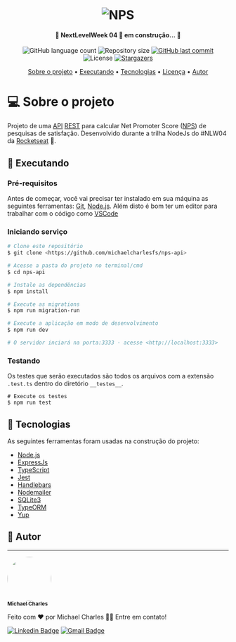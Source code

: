<h1 align="center">
    <img alt="NPS" title="#NPS" src="https://www.qualitin.com.br/wp-content/uploads/2016/01/nps_logo-2-1.jpg" />
</h1>

<h4 align="center"> 
	🚧 NextLevelWeek 04 🚀 em construção... 🚧
</h4>

<p align="center">
  <img alt="GitHub language count" src="https://img.shields.io/github/languages/count/tgmarinho/nlw1?color=%2304D361">

  <img alt="Repository size" src="https://img.shields.io/github/repo-size/tgmarinho/nlw1">	
  
  <a href="https://github.com/michaelcharlesfs/nlw1/commits/master">
    <img alt="GitHub last commit" src="https://img.shields.io/github/last-commit/michaelcharlesfs/nps-api">
  </a>

  <img alt="License" src="https://img.shields.io/badge/license-MIT-brightgreen">
   <a href="https://github.com/michaelcharlesfs/nps-api/stargazers">
    <img alt="Stargazers" src="https://img.shields.io/github/stars/michaelcharlesfs/nps-api?style=social">
  </a>
</p>

<p align="center">
 <a href="#-sobre-o-projeto">Sobre o projeto</a> • 
 <a href="#-executando">Executando</a> • 
 <a href="#-tecnologias">Tecnologias</a> • 
 <a href="https://github.com/michaelcharlesfs/nps-api/blob/main/LICENSE">Licença</a> • 
 <a href="#-autor">Autor</a>
</p>

# 💻 Sobre o projeto
Projeto de uma [API](https://pt.wikipedia.org/wiki/Interface_de_programa%C3%A7%C3%A3o_de_aplica%C3%A7%C3%B5es) [REST](https://pt.wikipedia.org/wiki/REST) para calcular Net Promoter Score ([NPS](https://pt.wikipedia.org/wiki/Net_Promoter_Score)) de pesquisas de satisfação. Desenvolvido durante a trilha NodeJs do #NLW04 da [Rocketseat](https://rocketseat.com.br/) 🚀.

## 🏃 Executando

### Pré-requisitos
Antes de começar, você vai precisar ter instalado em sua máquina as seguintes ferramentas:
[Git](https://git-scm.com), [Node.js](https://nodejs.org/en/). 
Além disto é bom ter um editor para trabalhar com o código como [VSCode](https://code.visualstudio.com/)

### Iniciando serviço
```bash
# Clone este repositório
$ git clone <https://github.com/michaelcharlesfs/nps-api>

# Acesse a pasta do projeto no terminal/cmd
$ cd nps-api

# Instale as dependências
$ npm install

# Execute as migrations
$ npm run migration-run

# Execute a aplicação em modo de desenvolvimento
$ npm run dev

# O servidor inciará na porta:3333 - acesse <http://localhost:3333>
```

### Testando
Os testes que serão executados são todos os arquivos com a extensão `.test.ts` dentro do diretório `__testes__`.

```
# Execute os testes
$ npm run test
```

## 🔨 Tecnologias

As seguintes ferramentas foram usadas na construção do projeto:

- [Node.js](https://nodejs.org/en/)
- [ExpressJs](https://expressjs.com/pt-br/)
- [TypeScript](https://www.typescriptlang.org/)
- [Jest](https://jestjs.io/)
- [Handlebars](https://handlebarsjs.com/)
- [Nodemailer](https://nodemailer.com/)
- [SQLite3](https://www.npmjs.com/package/sqlite3)
- [TypeORM](https://typeorm.io/)
- [Yup](https://www.npmjs.com/package/yup)

## 👦 Autor
---

<a href="https://www.linkedin.com/in/michael-charles-b597a8160">
 <img style="border-radius: 50%;" src="https://avatars.githubusercontent.com/u/25961981?s=96&v=4" width="100px;" alt=""/>
 <br />
 <sub><b>Michael Charles</b></sub></a> <a href="https://www.linkedin.com/in/michael-charles-b597a8160" title="Linkedin"></a>


Feito com ❤️ por Michael Charles 👋🏽 Entre em contato!

[![Linkedin Badge](https://img.shields.io/badge/-Michael-blue?style=flat-square&logo=Linkedin&logoColor=white&link=https://www.linkedin.com/in/michael-charles-b597a8160/)](https://www.linkedin.com/in/michael-charles-b597a8160/) 
[![Gmail Badge](https://img.shields.io/badge/-michaelcharlesfs@gmail.com-c14438?style=flat-square&logo=Gmail&logoColor=white&link=mailto:michaelcharlesfs@gmail.com)](mailto:michaelcharlesfs@gmail.com)


